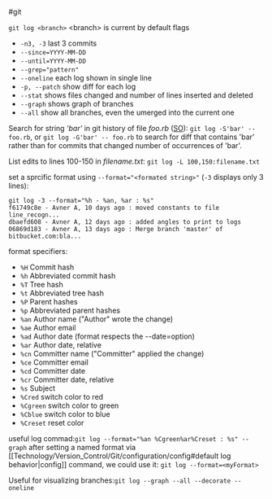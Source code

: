 #git 

`git log <branch>`
\<branch\> is current by default
flags
- `-n3, -3`   last 3 commits 
- `--since=YYYY-MM-DD`
- `--until=YYYY-MM-DD`
- `--grep="pattern"`
- `--oneline`   each log shown in single line
- `-p, --patch`   show diff for each log
- `--stat`   shows files changed and number of lines inserted and deleted
- `--graph`   shows graph of branches
- `--all` show all branches, even the umerged into the current one

Search for string *'bar'* in git history of file *foo.rb* ([SO](https://stackoverflow.com/a/10216050/5273667)): `git log -S'bar' -- foo.rb`,
or `git log -G'bar' -- foo.rb` to search for diff that contains 'bar' rather than for commits that changed number of occurrences of 'bar'.

List edits to lines 100-150 in *filename.txt*: `git log -L 100,150:filename.txt`

set a sprcific format using `--format="<formated string>"` (`-3`  displays only 3 lines):
```shell
git log -3 --format="%h - %an, %ar : %s"
f61749c8e - Avner A, 10 days ago : moved constants to file line_recogn...
dbaefd608 - Avner A, 12 days ago : added angles to print to logs
06869d183 - Avner A, 13 days ago : Merge branch 'master' of bitbucket.com:bla...
```
format specifiers:
- `%H`   Commit hash
- `%h`   Abbreviated commit hash
- `%T`   Tree hash
- `%t`   Abbreviated tree hash
- `%P`   Parent hashes
- `%p`   Abbreviated parent hashes
- `%an`   Author name ("Author" wrote the change)
- `%ae`   Author email
- `%ad`   Author date (format respects the --date=option)
- `%ar`   Author date, relative
- `%cn`   Committer name ("Committer" applied the change)
- `%ce`   Committer email
- `%cd`   Committer date
- `%cr`   Committer date, relative
- `%s`   Subject
- `%Cred`       switch color to red
- `%Cgreen`   switch color to green
- `%Cblue`     switch color to blue
- `%Creset`   reset color

useful log commad:`git log --format="%an %Cgreen%ar%Creset : %s" --graph`
after setting a named format via [[Technology/Version_Control/Git/configuration/config#default log behavior|config]] command, we could use it:
	`git log --format=<myFormat>`

Useful for visualizing branches:`git log --graph --all --decorate --oneline`